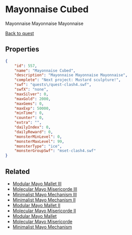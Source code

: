 # Mayonnaise Cubed

Mayonnaise Mayonnaise Mayonnaise

[Back to quest](../quests.md)

## Properties

```json
{
    "id": 557,
    "name": "Mayonnaise Cubed",
    "description": "Mayonnaise Mayonnaise Mayonnaise",
    "complete": "Next project: Mustard sculpture!",
    "swf": "quests\/quest-clash4.swf",
    "swfX": "none",
    "maxSilver": 0,
    "maxGold": 2000,
    "maxGems": 0,
    "maxExp": 50000,
    "minTime": 0,
    "counter": 0,
    "extra": "",
    "dailyIndex": 0,
    "dailyReward": 0,
    "monsterMinLevel": 0,
    "monsterMaxLevel": 99,
    "monsterType": "ice",
    "monsterGroupSwf": "mset-clash4.swf"
}
```

## Related

- [Modular Mayo Mallet III](../items/3762-modular-mayo-mallet-iii.md)
- [Molecular Mayo Misericorde III](../items/3763-molecular-mayo-misericorde-iii.md)
- [Minimalist Mayo Mechanism III](../items/3764-minimalist-mayo-mechanism-iii.md)
- [Minimalist Mayo Mechanism II](../items/3765-minimalist-mayo-mechanism-ii.md)
- [Modular Mayo Mallet II](../items/3766-modular-mayo-mallet-ii.md)
- [Molecular Mayo Misericorde II](../items/3767-molecular-mayo-misericorde-ii.md)
- [Modular Mayo Mallet](../items/3768-modular-mayo-mallet.md)
- [Molecular Mayo Misericorde](../items/3769-molecular-mayo-misericorde.md)
- [Minimalist Mayo Mechanism](../items/3770-minimalist-mayo-mechanism.md)

